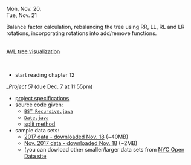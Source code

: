 
<div class="lecture2">

<div class="column_date">


Mon, Nov. 20, <br>
Tue, Nov. 21 
</div>

<div class="column_materials">
<p markdown="block">

Balance factor calculation, rebalancing the tree using RR, LL, RL and LR rotations,
incorporating rotations into add/remove functions. <br><br>

[AVL tree visualization](http://www.cs.usfca.edu/~galles/visualization/AVLtree.html) 


<br>



</p>
</div>

<div class="column_assign">
<p markdown="block">
 
- start reading chapter 12 
 

__Project 5)_ (due Dec. 7 at 11:55pm)

- [project specifications](hwk/proj5.pdf)
- source code given: 
    - [`BST_Recursive.java`](hwk/proj5_code/BST_Recursive.java) 
    - [`Date.java`](hwk/proj5_code/Date.java)
    - [split method](hwk/proj5_code/split_method) 
- sample data sets:
    - [2017 data - downloaded Nov. 18](hwk/proj5_data/NYPD_Motor_Vehicle_Collisions_2017.csv) (~40MB) 
    - [Nov. 2017 data - downloaded Nov. 18](hwk/proj5_data/NYPD_Motor_Vehicle_Collisions.csv)  (~2MB)
    - (you can dowload other smaller/larger data sets from [NYC Open Data site](https://data.cityofnewyork.us/Public-Safety/NYPD-Motor-Vehicle-Collisions/h9gi-nx95) 

</p>
</div>
    
</div>
